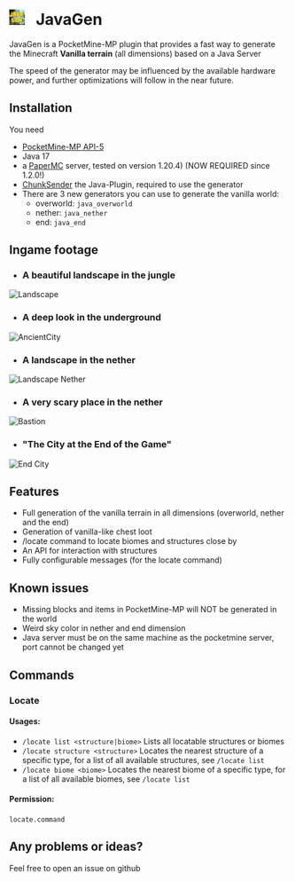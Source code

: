 # <img src="icon.png" alt="icon" width="28"/> ‎ ‎  JavaGen
JavaGen is a PocketMine-MP plugin that provides a fast way to generate the Minecraft **Vanilla terrain** (all dimensions) based on a Java Server

The speed of the generator may be influenced by the available hardware power, and further optimizations will follow in the near future.

## Installation
You need
- [PocketMine-MP API-5](https://github.com/pmmp/PocketMine-MP/releases/latest)
- Java 17
- a [PaperMC](https://papermc.io/downloads/paper) server, tested on version 1.20.4) (NOW REQUIRED since 1.2.0!)
- [ChunkSender](https://github.com/HimmelKreis4865/ChunkSender/releases/latest) the Java-Plugin, required to use the generator
- There are 3 new generators you can use to generate the vanilla world:
    - overworld: `java_overworld`
    - nether: `java_nether`
    - end: `java_end`

## Ingame footage
- ### A beautiful landscape in the jungle
![Landscape](https://i.imgur.com/RBkyyI0.png)

- ### A deep look in the underground
![AncientCity](https://i.imgur.com/yNS9MiQ.png)

- ### A landscape in the nether
![Landscape Nether](https://i.imgur.com/PZjCioP.png)

- ### A very scary place in the nether
![Bastion](https://i.imgur.com/GcyA7TK.png)

- ### "The City at the End of the Game"
![End City](https://i.imgur.com/TBOnOhU.png)

## Features
- Full generation of the vanilla terrain in all dimensions (overworld, nether and the end)
- Generation of vanilla-like chest loot
- /locate command to locate biomes and structures close by
- An API for interaction with structures
- Fully configurable messages (for the locate command)

## Known issues
- Missing blocks and items in PocketMine-MP will NOT be generated in the world
- Weird sky color in nether and end dimension
- Java server must be on the same machine as the pocketmine server, port cannot be changed yet

## Commands
### Locate
#### Usages:
 - `/locate list <structure|biome>`   Lists all locatable structures or biomes
 - `/locate structure <structure>`   Locates the nearest structure of a specific type, for a list of all available structures, see `/locate list`
 - `/locate biome <biome>`   Locates the nearest biome of a specific type, for a list of all available biomes, see `/locate list`

#### Permission: 
`locate.command`

## Any problems or ideas?
Feel free to open an issue on github